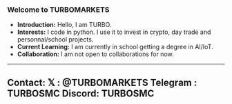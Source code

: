 ### Welcome to TURBOMARKETS

- **Introduction:** Hello, I am TURBO.
- **Interests:** I code in python. I use it to invest in crypto, day trade and personnal/school projects.
- **Current Learning:** I am currently in school getting a degree in AI/IoT.
- **Collaboration:** I am not open to collaborations for now.

---
**Contact:**
𝕏 : @TURBOMARKETS
Telegram : TURBOSMC
Discord: TURBOSMC
---

